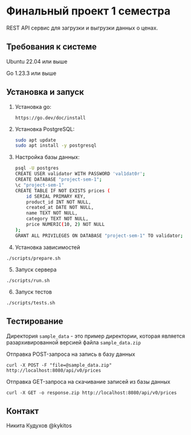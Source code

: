 # Финальный проект 1 семестра

REST API сервис для загрузки и выгрузки данных о ценах.

## Требования к системе

Ubuntu 22.04 или выше

Go 1.23.3 или выше

## Установка и запуск

1. Установка go:
    ```
    https://go.dev/doc/install
    ```

2. Установка PostgreSQL:
    ```bash
    sudo apt update
    sudo apt install -y postgresql
    ```

3. Настройка базы данных:
    ```bash
    psql -U postgres
    CREATE USER validator WITH PASSWORD 'val1dat0r';
    CREATE DATABASE "project-sem-1";
    \c "project-sem-1"
    CREATE TABLE IF NOT EXISTS prices (
        id SERIAL PRIMARY KEY,
        product_id INT NOT NULL,
        created_at DATE NOT NULL,
        name TEXT NOT NULL,
        category TEXT NOT NULL,
        price NUMERIC(10, 2) NOT NULL
    );
    GRANT ALL PRIVILEGES ON DATABASE "project-sem-1" TO validator;
    ```

4. Установка зависимостей
```
./scripts/prepare.sh
```

5. Запуск сервера
```
./scripts/run.sh
```

6. Запуск тестов
```
./scripts/tests.sh
```

## Тестирование

Директория `sample_data` - это пример директории, которая является разархивированной версией файла `sample_data.zip`

Отправка POST-запроса на запись в базу данных
```
curl -X POST -F "file=@sample_data.zip" http://localhost:8080/api/v0/prices
```
Отправка GET-запроса на скачивание записей из базы данных
```
curl -X GET -o response.zip http://localhost:8080/api/v0/prices
```
## Контакт

Никита Кудухов
@kykitos
